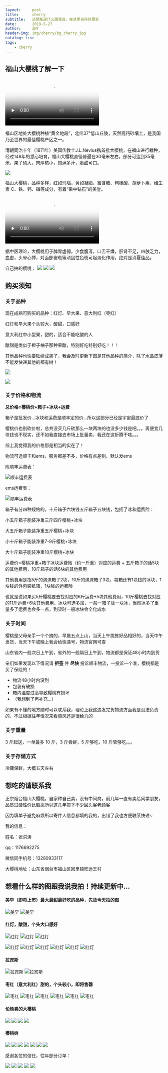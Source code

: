 ```yaml
---
layout:     post
title:      cherry
subtitle:   还想知道什么跟我说，在这里会持续更新
date:       2019-5-27
author:     ZHT
header-img: img/cherry/bg_cherry.jpg
catalog: true
tags:
    - cherry
---
```


## 福山大樱桃了解一下

<video id="video" controls="" preload="none" poster="https://s2.ax1x.com/2019/05/27/VZoN9S.png">
<source id="mp4" src="https://ytzht.github.io/img/cherry/1.mp4" type="video/mp4">
</video>

福山区地处大樱桃种植“黄金地段”，北纬37°低山丘陵，天然高钙砂壤土，是我国乃至世界的最佳樱桃产区之一。

清朝同治十年（1871年）美国传教士J.L.Nevius携首批大樱桃，在福山进行栽种，经过148年的悉心培育，福山大樱桃直径普遍在30毫米左右，部分可达到35毫米，果子硕大，肉厚核小，饱满多汁，脆甜可口。

![](https://s2.ax1x.com/2019/05/27/VZoq3D.jpg)

福山大樱桃，品种多样，红如玛瑙，黄如凝脂，富含糖、枸椽酸、胡萝卜素、维生素 C、铁、钙、磷等成分，有着“果中钻石”的美誉。

<video id="video" controls="" preload="none" poster="https://s2.ax1x.com/2019/05/27/VZoYh8.jpg">
<source id="mp4" src="https://ytzht.github.io/img/cherry/2.mp4.jpg" type="video/mp4">
</video>

据中医理论，大樱桃用于脾胃虚弱，少食腹泻，口舌干燥，肝肾不足，四肢乏力，血虚，头晕心悸，对面部雀斑等顽固性色斑可起淡化作用，绝对是消夏佳品。

自己拍的樱桃：
![](https://s2.ax1x.com/2019/05/30/VKTpSx.jpg)
![](https://s2.ax1x.com/2019/05/30/VKT9l6.jpg)
![](https://s2.ax1x.com/2019/05/30/VKozf1.jpg)

## 购买须知

### 关于品种

现在成熟可购买的品种：红灯、早大果、意大利红（枣红）

红灯和早大果个头较大，酸甜，口感好

意大利红中小型果，甜的，适合不能吃酸的人

酸甜是类似于橙子柚子那种果酸，特别好吃特别好吃！！！

其他品种也快要陆续成熟了，我会及时更新下图是其他品种的简介，除了水晶皮薄不能发快递其他的都有树！

![](https://s2.ax1x.com/2019/05/27/VZo4BR.jpg)

![](https://s2.ax1x.com/2019/05/27/VZooAx.jpg)


### 关于价格和物流

**总价格=樱桃价+箱子+冰块+运费**

箱子是批发价...冰块和运费是顺丰定的价...所以这部分已经是宇宙最底价了

樱桃价也别砍价啦，总共没买几斤砍那么一块两块的也没多少钱是吧。。。再便宜几块钱也不现实，还不如我直接去市场上批量卖，我还在这折腾干啥。。。

综上我觉得我的价格那是相当的实在了！

物流可选顺丰和ems，服务都差不多，价格有点差别，默认发ems

附顺丰运费表：

![顺丰运费表](https://s2.ax1x.com/2019/05/27/VZo74K.jpg)

ems运费表：

![顺丰运费表](https://s2.ax1x.com/2019/05/30/VKofoj.jpg)

箱子有分四种规格的，十斤箱子六块钱五斤箱子五块钱，包括了冰和运费险：

小五斤箱子能装净重三斤四斤樱桃+冰块

大五斤箱子能装净重五斤樱桃+冰块

小十斤箱子能装净重7-9斤樱桃+冰块

大十斤箱子能装净重10斤樱桃+冰块

运费价=樱桃净重+箱子冰块运费险（约一斤重）对应的运费 + 五斤箱子的话5块的其他费用，10斤箱子的话6块的其他费用

其他费用是指5斤的泡沫箱子2块，10斤的泡沫箱子3块，每箱还有1块钱的冰块，1块钱的外包装纸箱，1块钱的运费险

也就是说如果买5斤樱桃要去找对应的6斤运费+5块其他费用，10斤樱桃去找对应的11斤运费+6块其他费用，冰块可选多加，一般一箱子放一块冰，当然冰多了重量多了运费也会多一点，到货时一般冰块会全化成水

### 关于时间
樱桃是父母亲手一个个摘的，早晨五点上山，当天上午挑拣好品相好的，当天中午发货，当天下午或晚上我会给快递号，物流官网可查

山东省内一般次日上午到，省外的一般隔日上午到，物流都是保证48小时内到货

亲们如果发现以下情况请 **拒签** 并 **尽快** 投诉顺丰物流，一投诉一个准，樱桃都是买了保险的！

- 物流48小时内没到
- 包装有破损
- 箱内温度过高导致樱桃有损坏
- （我想到了再补充...）

如果有不懂的地方随时可以联系我，理论上我这边发完货物流方面我是没法负责的，不过根据往年情况来看顺风还是很给力的

### 关于重量

3 斤起送，一单最多 10 斤，3 斤尝鲜，5 斤够吃，10 斤管够吃。。。

### 关于存储方式
冷藏保鲜，大概五天左右

## 想吃的请联系我

正宗烟台福山大樱桃，自家种自己卖，没有中间商，前几年一直有卖给同学朋友，品质过硬性价比超高所以这几年攒下不少回头客老顾客

因为填单子避免麻烦所以寄件人信息都填的我的，出错了我也方便联系快递~

我的信息：

姓名：张洪涛

qq：1176692275

微信同手机号：13280933117

大樱桃地址：山东省烟台市福山区回里镇旺远王村

## 想看什么样的图跟我说我拍！持续更新中...

#### 美早（即将上市）最大最甜最好吃的品种，先放今天拍的图

![美早](https://s2.ax1x.com/2019/05/30/VKIkjO.jpg)
![美早](https://s2.ax1x.com/2019/05/30/VKIEuD.jpg)

#### 红灯，酸甜，个头大口感好

![红灯](https://s2.ax1x.com/2019/05/30/VKWQI0.jpg)
![红灯](https://s2.ax1x.com/2019/05/30/VKWKZn.jpg)
![红灯](https://s2.ax1x.com/2019/05/30/VKWMaq.jpg)

![红灯](https://ytzht.github.io/img/cherry/hongdeng1.jpg)
![红灯](https://s2.ax1x.com/2019/05/27/VZohu9.jpg)
![红灯](https://s2.ax1x.com/2019/05/27/VZo5H1.jpg)
![红灯](https://ytzht.github.io/img/cherry/hongdeng5.jpg)
![红灯](https://s2.ax1x.com/2019/05/27/VZoRc4.jpg)
![红灯](https://s2.ax1x.com/2019/05/27/VZoU1g.jpg)

#### 拉宾斯

![拉宾斯](https://s2.ax1x.com/2019/05/30/VK5D7d.jpg)
![拉宾斯](https://s2.ax1x.com/2019/05/30/VK5sAA.jpg)

#### 枣红（意大利红）甜的，个头较小，即将售罄

![枣红](https://s2.ax1x.com/2019/05/27/VZHnpT.jpg)
![枣红](https://s2.ax1x.com/2019/05/27/VZHA7n.jpg)
![枣红](https://s2.ax1x.com/2019/05/27/VZHehV.jpg)
![枣红](https://s2.ax1x.com/2019/05/28/Ve3hfH.jpg)
![枣红](https://s2.ax1x.com/2019/05/28/Ve3fte.jpg)
![枣红](https://s2.ax1x.com/2019/05/28/Ve3WkD.jpg)

#### 论桶卖的大樱桃

![](https://s2.ax1x.com/2019/05/27/VZosA0.jpg)
![](https://s2.ax1x.com/2019/05/27/VZoBBn.jpg)
![](https://s2.ax1x.com/2019/05/27/VZodXj.jpg)
![](https://s2.ax1x.com/2019/05/27/VZoacQ.jpg)

#### 樱桃树

![](https://s2.ax1x.com/2019/05/27/VZoOjH.jpg)
![](https://s2.ax1x.com/2019/05/27/VZoxHI.jpg)
![](https://s2.ax1x.com/2019/05/27/VZojud.jpg)
![](https://s2.ax1x.com/2019/05/27/VZTpUP.jpg)
![](https://s2.ax1x.com/2019/05/27/VZovDA.jpg)
![](https://s2.ax1x.com/2019/05/27/VZTSEt.jpg)
![](https://s2.ax1x.com/2019/05/27/VZo23F.jpg)

感谢各位的信任，往年部分订单：

![](https://s2.ax1x.com/2019/05/27/VZog9U.jpg)
![](https://s2.ax1x.com/2019/05/27/VZo6hT.jpg)
![](https://s2.ax1x.com/2019/05/27/VZoyNV.jpg)
![](https://s2.ax1x.com/2019/05/27/VZoD7q.jpg)
![](https://s2.ax1x.com/2019/05/27/VZo0ns.jpg)
